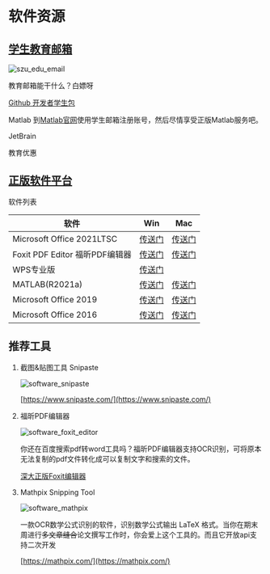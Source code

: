 # 软件资源



## [学生教育邮箱](https://exmail.exmail.qq.com/domain/email.szu.edu.cn)


![szu_edu_email](http://172.30.234.8:8001/szulib/fires-docs/images/szu_edu_email.png)



教育邮箱能干什么？白嫖呀

[Github 开发者学生包](https://education.github.com/pack)

Matlab 到[Matlab官网](https://www.mathworks.com/login)使用学生邮箱注册账号，然后尽情享受正版Matlab服务吧。

JetBrain 

教育优惠



## [正版软件平台](http://ms.szu.edu.cn/)

软件列表

| 软件                           | Win                                           | Mac                                           |
| ------------------------------ | --------------------------------------------- | --------------------------------------------- |
| Microsoft Office 2021LTSC      | [传送门](http://ms.szu.edu.cn/soft/detail/22) | [传送门](http://ms.szu.edu.cn/soft/detail/23) |
| Foxit PDF Editor 福昕PDF编辑器 | [传送门](http://ms.szu.edu.cn/soft/detail/17) | [传送门](http://ms.szu.edu.cn/soft/detail/18) |
| WPS专业版                      | [传送门](http://ms.szu.edu.cn/soft/detail/21) |                                               |
| MATLAB(R2021a)                 | [传送门](http://ms.szu.edu.cn/soft/detail/19) | [传送门](http://ms.szu.edu.cn/soft/detail/19) |
| Microsoft Office 2019          | [传送门](http://ms.szu.edu.cn/soft/detail/5)  | [传送门](http://ms.szu.edu.cn/soft/detail/9)  |
| Microsoft Office 2016          | [传送门](http://ms.szu.edu.cn/soft/detail/6)  | [传送门](http://ms.szu.edu.cn/soft/detail/10) |



## 推荐工具


1. 截图&贴图工具 Snipaste

	![software_snipaste](http://172.30.234.8:8001/szulib/fires-docs/images/software_snipaste.png)

	[https://www.snipaste.com/](https://www.snipaste.com/)

2. 福昕PDF编辑器

	![software_foxit_editor](http://172.30.234.8:8001/szulib/fires-docs/images/software_foxit_editor.png)

	你还在百度搜索pdf转word工具吗？福昕PDF编辑器支持OCR识别，可将原本无法复制的pdf文件转化成可以复制文字和搜索的文件。

	[深大正版Foxit编辑器](http://ms.szu.edu.cn/soft?categoryid=6)

3. Mathpix Snipping Tool

	![software_mathpix](http://172.30.234.8:8001/szulib/fires-docs/images/software_mathpix.png)

	一款OCR数学公式识别的软件，识别数学公式输出 LaTeX 格式。当你在期末周进行~~多文章缝合~~论文撰写工作时，你会爱上这个工具的。而且它开放api支持二次开发

	[https://mathpix.com/](https://mathpix.com/) 





